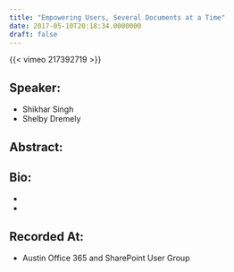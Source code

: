 ```yaml
---
title: "Empowering Users, Several Documents at a Time"
date: 2017-05-10T20:18:34.0000000
draft: false
---
```


{{< vimeo 217392719 >}}

## Speaker:

 - Shikhar Singh
 - Shelby Dremely

## Abstract:



## Bio:

 - 
 - 

## Recorded At:

 - Austin Office 365 and SharePoint User Group

